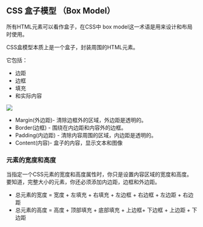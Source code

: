 ## CSS 盒子模型 （Box Model）

所有HTML元素可以看作盒子，在CSS中 box model这一术语是用来设计和布局时使用。

CSS盒模型本质上是一个盒子，封装周围的HTML元素。

它包括：

- 边距
- 边框
- 填充
- 和实际内容

<img src="https://www.runoob.com/images/box-model.gif" />



- Margin(外边距)- 清除边框外的区域，外边距是透明的。
- Border(边框) - 围绕在内边距和内容外的边框。
- Padding(内边距) - 清除内容周围的区域，内边距是透明的。
- Content(内容)- 盒子的内容，显示文本和图像

### 元素的宽度和高度

当指定一个CSS元素的宽度和高度属性时，你只是设置内容区域的宽度和高度。要知道，完整大小的元素，你还必须添加内边距，边框和外边距。

- 总元素的宽度 = 宽度 + 左填充 + 右填充 + 左边框 + 右边框 + 左边距 + 右边距
- 总元素的高度 = 高度 + 顶部填充 + 底部填充 + 上边框+ 下边框 + 上边距 + 下边距



